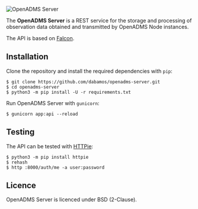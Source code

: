 ![OpenADMS Server](https://www.dabamos.de/github/openadms.png)

The **OpenADMS Server** is a REST service for the storage and processing of
observation data obtained and transmitted by OpenADMS Node instances.

The API is based on [Falcon](https://falconframework.org/).

## Installation
Clone the repository and install the required dependencies with `pip`:
```
$ git clone https://github.com/dabamos/openadms-server.git
$ cd openadms-server
$ python3 -m pip install -U -r requirements.txt
```

Run OpenADMS Server with `gunicorn`:
```
$ gunicorn app:api --reload
```

## Testing
The API can be tested with [HTTPie](https://httpie.org/):
```
$ python3 -m pip install httpie
$ rehash
$ http :8000/auth/me -a user:password
```

## Licence
OpenADMS Server is licenced under BSD (2-Clause).
